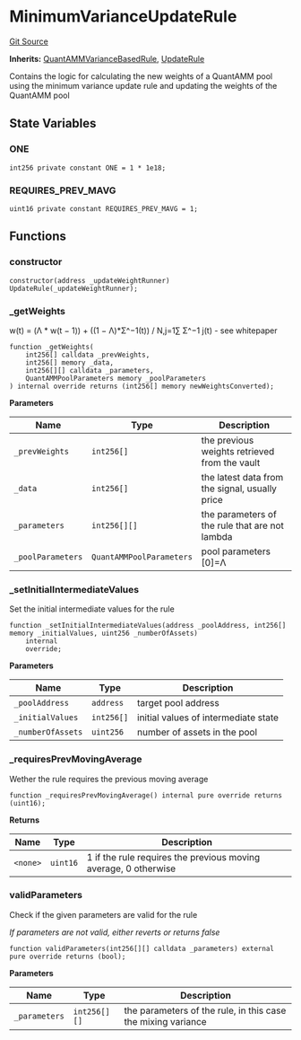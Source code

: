 # MinimumVarianceUpdateRule
[Git Source](https://github.com/QuantAMMProtocol/QuantAMM-V1/blob/3cfe58cf30c64b95a2607d2672fb541c48d807e0/contracts/rules/MinimumVarianceUpdateRule.sol)

**Inherits:**
[QuantAMMVarianceBasedRule](/contracts/rules/base/QuantammVarianceBasedRule.sol/contract.QuantAMMVarianceBasedRule.md), [UpdateRule](/contracts/rules/UpdateRule.sol/abstract.UpdateRule.md)

Contains the logic for calculating the new weights of a QuantAMM pool using the minimum variance update rule and updating the weights of the QuantAMM pool


## State Variables
### ONE

```solidity
int256 private constant ONE = 1 * 1e18;
```


### REQUIRES_PREV_MAVG

```solidity
uint16 private constant REQUIRES_PREV_MAVG = 1;
```


## Functions
### constructor


```solidity
constructor(address _updateWeightRunner) UpdateRule(_updateWeightRunner);
```

### _getWeights

w(t) = (Λ * w(t − 1)) + ((1 − Λ)*Σ^−1(t)) / N,j=1∑ Σ^−1 j(t) - see whitepaper


```solidity
function _getWeights(
    int256[] calldata _prevWeights,
    int256[] memory _data,
    int256[][] calldata _parameters,
    QuantAMMPoolParameters memory _poolParameters
) internal override returns (int256[] memory newWeightsConverted);
```
**Parameters**

|Name|Type|Description|
|----|----|-----------|
|`_prevWeights`|`int256[]`|the previous weights retrieved from the vault|
|`_data`|`int256[]`|the latest data from the signal, usually price|
|`_parameters`|`int256[][]`|the parameters of the rule that are not lambda|
|`_poolParameters`|`QuantAMMPoolParameters`|pool parameters [0]=Λ|


### _setInitialIntermediateValues

Set the initial intermediate values for the rule


```solidity
function _setInitialIntermediateValues(address _poolAddress, int256[] memory _initialValues, uint256 _numberOfAssets)
    internal
    override;
```
**Parameters**

|Name|Type|Description|
|----|----|-----------|
|`_poolAddress`|`address`|target pool address|
|`_initialValues`|`int256[]`|initial values of intermediate state|
|`_numberOfAssets`|`uint256`|number of assets in the pool|


### _requiresPrevMovingAverage

Wether the rule requires the previous moving average


```solidity
function _requiresPrevMovingAverage() internal pure override returns (uint16);
```
**Returns**

|Name|Type|Description|
|----|----|-----------|
|`<none>`|`uint16`|1 if the rule requires the previous moving average, 0 otherwise|


### validParameters

Check if the given parameters are valid for the rule

*If parameters are not valid, either reverts or returns false*


```solidity
function validParameters(int256[][] calldata _parameters) external pure override returns (bool);
```
**Parameters**

|Name|Type|Description|
|----|----|-----------|
|`_parameters`|`int256[][]`|the parameters of the rule, in this case the mixing variance|


